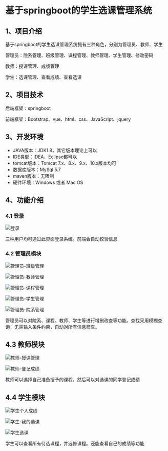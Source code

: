 # 基于springboot的学生选课管理系统

## 1、项目介绍

基于springboot的学生选课管理系统拥有三种角色，分别为管理员、教师、学生

管理员：院系管理、班级管理、课程管理、教师管理、学生管理、修改密码

教师：授课管理、成绩管理

学生：选课管理、查看成绩、查看选课


## 2、项目技术

后端框架：springboot

前端框架：Bootstrap、vue、html、css、JavaScript、jquery

## 3、开发环境

- JAVA版本：JDK1.8，其它版本理论上可以
- IDE类型：IDEA、Eclipse都可以
- tomcat版本：Tomcat 7.x、8.x、9.x、10.x版本均可
- 数据库版本：MySql 5.7
- maven版本：无限制
- 硬件环境：Windows 或者 Mac OS


## 4、功能介绍

### 4.1 登录

![登录](https://project-images-1256969109.cos.ap-chongqing.myqcloud.com/Typora-Images/202205272008864.jpg)

三种用户均可通过此界面登录系统。前端会自动校验信息

### 4.2 管理员模块

![管理员-班级管理](https://project-images-1256969109.cos.ap-chongqing.myqcloud.com/Typora-Images/202205272008935.jpg)

![管理员-教师管理](https://project-images-1256969109.cos.ap-chongqing.myqcloud.com/Typora-Images/202205272008102.jpg)

![管理员-课程管理](https://project-images-1256969109.cos.ap-chongqing.myqcloud.com/Typora-Images/202205272008959.jpg)

![管理员-学生管理](https://project-images-1256969109.cos.ap-chongqing.myqcloud.com/Typora-Images/202205272008797.jpg)

![管理员-院系管理](https://project-images-1256969109.cos.ap-chongqing.myqcloud.com/Typora-Images/202205272008925.jpg)

管理员可以对院系、课程、教师、学生等进行增删改查等功能。查找采用模糊查询，无需输入条件约束，自动对所有信息筛查。

## 4.3 教师模块

![教师-授课管理](https://project-images-1256969109.cos.ap-chongqing.myqcloud.com/Typora-Images/202205272010192.jpg)

![教师-登记成绩](https://project-images-1256969109.cos.ap-chongqing.myqcloud.com/Typora-Images/202205272010601.jpg)

教师可以选择自己准备授予的课程，然后可以对选课的同学登记成绩

## 4.4 学生模块

![学生个人成绩](https://project-images-1256969109.cos.ap-chongqing.myqcloud.com/Typora-Images/202205272011717.jpg)

![学生-我的选课](https://project-images-1256969109.cos.ap-chongqing.myqcloud.com/Typora-Images/202205272011178.jpg)

![学生选课](https://project-images-1256969109.cos.ap-chongqing.myqcloud.com/Typora-Images/202205272011158.jpg)

学生可以查看所有待选课程，并选修课程。还能查看自己的成绩等功能
